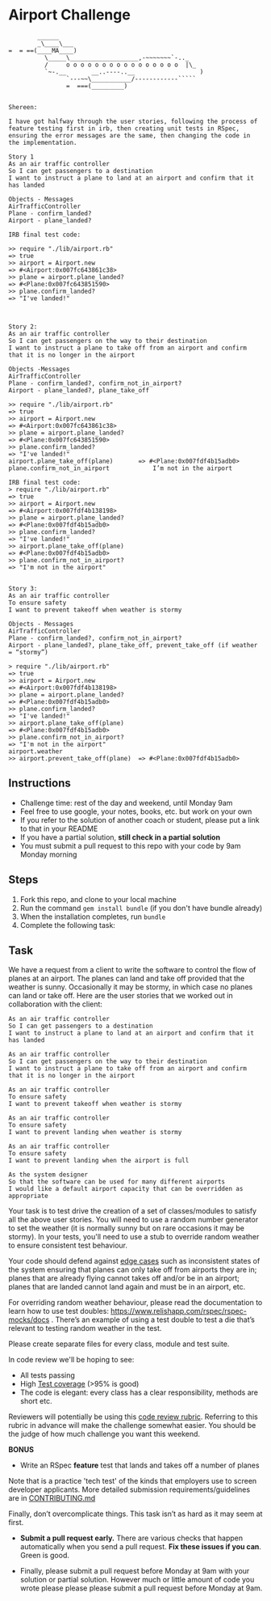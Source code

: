 Airport Challenge
=================





```
        ______
        _\____\___
=  = ==(____MA____)
          \_____\___________________,-~~~~~~~`-.._
          /     o o o o o o o o o o o o o o o o  |\_
          `~-.__       __..----..__                  )
                `---~~\___________/------------`````
                =  ===(_________)


Shereen:

I have got halfway through the user stories, following the process of feature testing first in irb, then creating unit tests in RSpec, ensuring the error messages are the same, then changing the code in the implementation.

Story 1
As an air traffic controller
So I can get passengers to a destination
I want to instruct a plane to land at an airport and confirm that it has landed

Objects - Messages
AirTrafficController
Plane - confirm_landed?
Airport - plane_landed?

IRB final test code:

>> require "./lib/airport.rb"
=> true
>> airport = Airport.new
=> #<Airport:0x007fc643861c38>
>> plane = airport.plane_landed?
=> #<Plane:0x007fc643851590>
>> plane.confirm_landed?
=> "I've landed!"



Story 2:
As an air traffic controller
So I can get passengers on the way to their destination
I want to instruct a plane to take off from an airport and confirm that it is no longer in the airport

Objects -Messages
AirTrafficController
Plane - confirm_landed?, confirm_not_in_airport?
Airport - plane_landed?, plane_take_off

>> require "./lib/airport.rb"
=> true
>> airport = Airport.new
=> #<Airport:0x007fc643861c38>
>> plane = airport.plane_landed?
=> #<Plane:0x007fc643851590>
>> plane.confirm_landed?
=> "I've landed!"
airport.plane_take_off(plane)  		=> #<Plane:0x007fdf4b15adb0>
plane.confirm_not_in_airport			I’m not in the airport

IRB final test code:
> require "./lib/airport.rb"
=> true
>> airport = Airport.new
=> #<Airport:0x007fdf4b138198>
>> plane = airport.plane_landed?
=> #<Plane:0x007fdf4b15adb0>
>> plane.confirm_landed?
=> "I've landed!"
>> airport.plane_take_off(plane)
=> #<Plane:0x007fdf4b15adb0>
>> plane.confirm_not_in_airport?
=> "I'm not in the airport"


Story 3:
As an air traffic controller
To ensure safety
I want to prevent takeoff when weather is stormy

Objects - Messages
AirTrafficController
Plane - confirm_landed?, confirm_not_in_airport?
Airport - plane_landed?, plane_take_off, prevent_take_off (if weather = “stormy”)

> require "./lib/airport.rb"
=> true
>> airport = Airport.new
=> #<Airport:0x007fdf4b138198>
>> plane = airport.plane_landed?
=> #<Plane:0x007fdf4b15adb0>
>> plane.confirm_landed?
=> "I've landed!"
>> airport.plane_take_off(plane)
=> #<Plane:0x007fdf4b15adb0>
>> plane.confirm_not_in_airport?
=> "I'm not in the airport"
airport.weather
>> airport.prevent_take_off(plane)	=> #<Plane:0x007fdf4b15adb0>

```

Instructions
---------

* Challenge time: rest of the day and weekend, until Monday 9am
* Feel free to use google, your notes, books, etc. but work on your own
* If you refer to the solution of another coach or student, please put a link to that in your README
* If you have a partial solution, **still check in a partial solution**
* You must submit a pull request to this repo with your code by 9am Monday morning

Steps
-------

1. Fork this repo, and clone to your local machine
2. Run the command `gem install bundle` (if you don't have bundle already)
3. When the installation completes, run `bundle`
4. Complete the following task:

Task
-----

We have a request from a client to write the software to control the flow of planes at an airport. The planes can land and take off provided that the weather is sunny. Occasionally it may be stormy, in which case no planes can land or take off.  Here are the user stories that we worked out in collaboration with the client:

```
As an air traffic controller
So I can get passengers to a destination
I want to instruct a plane to land at an airport and confirm that it has landed

As an air traffic controller
So I can get passengers on the way to their destination
I want to instruct a plane to take off from an airport and confirm that it is no longer in the airport

As an air traffic controller
To ensure safety
I want to prevent takeoff when weather is stormy

As an air traffic controller
To ensure safety
I want to prevent landing when weather is stormy

As an air traffic controller
To ensure safety
I want to prevent landing when the airport is full

As the system designer
So that the software can be used for many different airports
I would like a default airport capacity that can be overridden as appropriate
```

Your task is to test drive the creation of a set of classes/modules to satisfy all the above user stories. You will need to use a random number generator to set the weather (it is normally sunny but on rare occasions it may be stormy). In your tests, you'll need to use a stub to override random weather to ensure consistent test behaviour.

Your code should defend against [edge cases](http://programmers.stackexchange.com/questions/125587/what-are-the-difference-between-an-edge-case-a-corner-case-a-base-case-and-a-b) such as inconsistent states of the system ensuring that planes can only take off from airports they are in; planes that are already flying cannot takes off and/or be in an airport; planes that are landed cannot land again and must be in an airport, etc.

For overriding random weather behaviour, please read the documentation to learn how to use test doubles: https://www.relishapp.com/rspec/rspec-mocks/docs . There’s an example of using a test double to test a die that’s relevant to testing random weather in the test.

Please create separate files for every class, module and test suite.

In code review we'll be hoping to see:

* All tests passing
* High [Test coverage](https://github.com/makersacademy/course/blob/master/pills/test_coverage.md) (>95% is good)
* The code is elegant: every class has a clear responsibility, methods are short etc.

Reviewers will potentially be using this [code review rubric](docs/review.md).  Referring to this rubric in advance will make the challenge somewhat easier.  You should be the judge of how much challenge you want this weekend.

**BONUS**

* Write an RSpec **feature** test that lands and takes off a number of planes

Note that is a practice 'tech test' of the kinds that employers use to screen developer applicants.  More detailed submission requirements/guidelines are in [CONTRIBUTING.md](CONTRIBUTING.md)

Finally, don’t overcomplicate things. This task isn’t as hard as it may seem at first.

* **Submit a pull request early.**  There are various checks that happen automatically when you send a pull request.  **Fix these issues if you can**.  Green is good.

* Finally, please submit a pull request before Monday at 9am with your solution or partial solution.  However much or little amount of code you wrote please please please submit a pull request before Monday at 9am.
